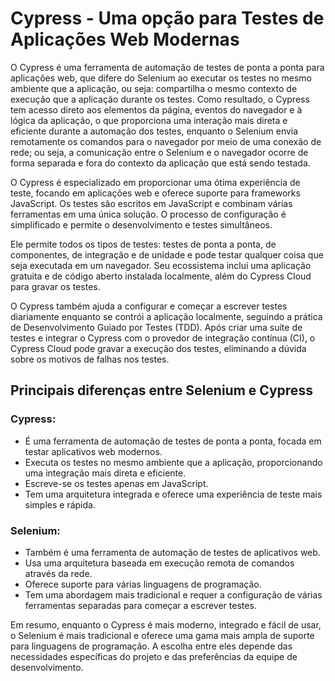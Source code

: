 # Cypress - Uma opção para Testes de Aplicações Web Modernas

O Cypress é uma ferramenta de automação de testes de ponta a ponta para aplicações web, que difere do Selenium ao executar os testes no mesmo ambiente que a aplicação, ou seja:  compartilha o mesmo contexto de execução que a aplicação durante os testes. Como resultado, o Cypress tem acesso direto aos elementos da página, eventos do navegador e à lógica da aplicação, o que proporciona uma interação mais direta e eficiente durante a automação dos testes, enquanto o Selenium envia remotamente os comandos para o navegador por meio de uma conexão de rede; ou seja, a comunicação entre o Selenium e o navegador ocorre de forma separada e fora do contexto da aplicação que está sendo testada.

O Cypress é especializado em proporcionar uma ótima experiência de teste, focando em aplicações web e oferece suporte para frameworks JavaScript. Os testes são escritos em JavaScript e combinam várias ferramentas em uma única solução. O processo de configuração é simplificado e permite o desenvolvimento e testes simultâneos. 

Ele permite todos os tipos de testes: testes de ponta a ponta, de componentes, de integração e de unidade e pode testar qualquer coisa que seja executada em um navegador. Seu ecossistema inclui uma aplicação gratuita e de código aberto instalada localmente, além do Cypress Cloud para gravar os testes.

O Cypress também ajuda a configurar e começar a escrever testes diariamente enquanto se contrói a aplicação localmente, seguindo a prática de Desenvolvimento Guiado por Testes (TDD). Após criar uma suíte de testes e integrar o Cypress com o provedor de integração contínua (CI), o Cypress Cloud pode gravar a execução dos testes, eliminando a dúvida sobre os motivos de falhas nos testes.

## Principais diferenças entre Selenium e Cypress

### Cypress:

* É uma ferramenta de automação de testes de ponta a ponta, focada em testar aplicativos web modernos.
* Executa os testes no mesmo ambiente que a aplicação, proporcionando uma integração mais direta e eficiente.
* Escreve-se os testes apenas em JavaScript.
* Tem uma arquitetura integrada e oferece uma experiência de teste mais simples e rápida.

### Selenium:

* Também é uma ferramenta de automação de testes de aplicativos web.
* Usa uma arquitetura baseada em execução remota de comandos através da rede.
* Oferece suporte para várias linguagens de programação.
* Tem uma abordagem mais tradicional e requer a configuração de várias ferramentas separadas para começar a escrever testes.

Em resumo, enquanto o Cypress é mais moderno, integrado e fácil de usar, o Selenium é mais tradicional e oferece uma gama mais ampla de suporte para linguagens de programação. A escolha entre eles depende das necessidades específicas do projeto e das preferências da equipe de desenvolvimento.
